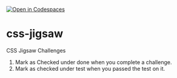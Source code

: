 [![Open in Codespaces](https://classroom.github.com/assets/launch-codespace-2972f46106e565e64193e422d61a12cf1da4916b45550586e14ef0a7c637dd04.svg)](https://classroom.github.com/open-in-codespaces?assignment_repo_id=17241374)
# css-jigsaw
CSS Jigsaw Challenges
1. Mark as Checked under done when you complete a challenge. 
1. Mark as checked under test when you passed the test on it. 
